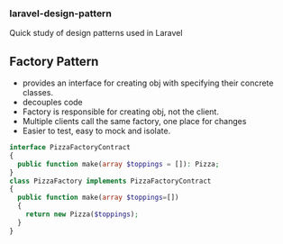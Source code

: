 ### laravel-design-pattern
Quick study of design patterns used in Laravel

Factory Pattern
---
- provides an interface for creating obj with specifying their concrete classes.
- decouples code
- Factory is responsible for creating obj, not the client.
- Multiple clients call the same factory, one place for changes
- Easier to test, easy to mock and isolate.

```php
interface PizzaFactoryContract
{
  public function make(array $toppings = []): Pizza;
}
class PizzaFactory implements PizzaFactoryContract
{
  public function make(array $toppings=[])
  {
    return new Pizza($toppings);
  }
}
```
